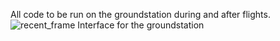 All code to be run on the groundstation during and after flights.
![recent_frame](https://github.com/robertfobrien/UAV-shark-tracking-ground-station/assets/20687631/af1cf086-6edb-4a9e-b199-6c668a4d6636)
Interface for the groundstation
